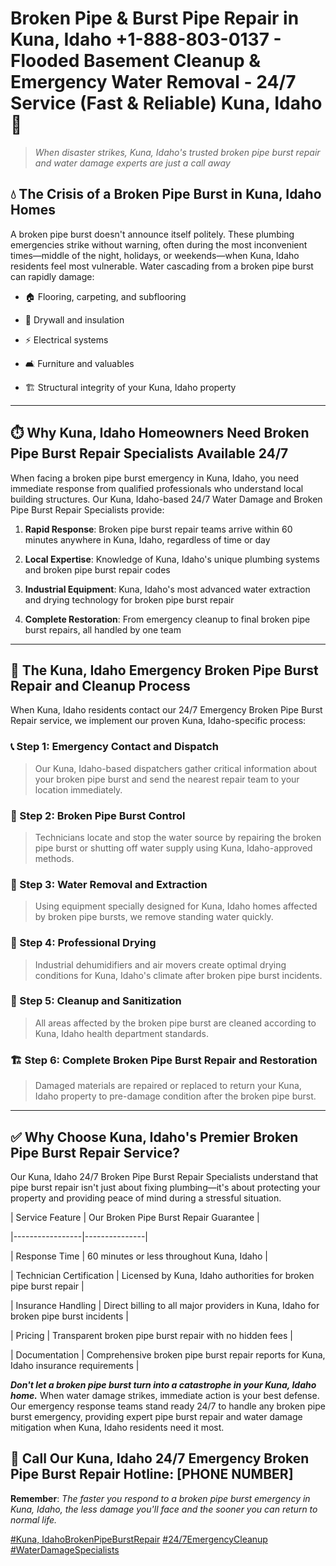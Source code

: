 # Broken Pipe & Burst Pipe Repair in Kuna, Idaho +1-888-803-0137 - Flooded Basement Cleanup & Emergency Water Removal - 24/7 Service (Fast & Reliable) Kuna, Idaho 🚨

> *When disaster strikes, Kuna, Idaho's trusted broken pipe burst repair and water damage experts are just a call away*

## 💧 The Crisis of a Broken Pipe Burst in Kuna, Idaho Homes

A broken pipe burst doesn't announce itself politely. These plumbing emergencies strike without warning, often during the most inconvenient times—middle of the night, holidays, or weekends—when Kuna, Idaho residents feel most vulnerable. Water cascading from a broken pipe burst can rapidly damage:

* 🏠 Flooring, carpeting, and subflooring
* 🧱 Drywall and insulation
* ⚡ Electrical systems
* 🛋️ Furniture and valuables
* 🏗️ Structural integrity of your Kuna, Idaho property

---

## ⏱️ Why Kuna, Idaho Homeowners Need Broken Pipe Burst Repair Specialists Available 24/7

When facing a broken pipe burst emergency in Kuna, Idaho, you need immediate response from qualified professionals who understand local building structures. Our Kuna, Idaho-based 24/7 Water Damage and Broken Pipe Burst Repair Specialists provide:

1. **Rapid Response**: Broken pipe burst repair teams arrive within 60 minutes anywhere in Kuna, Idaho, regardless of time or day
2. **Local Expertise**: Knowledge of Kuna, Idaho's unique plumbing systems and broken pipe burst repair codes
3. **Industrial Equipment**: Kuna, Idaho's most advanced water extraction and drying technology for broken pipe burst repair
4. **Complete Restoration**: From emergency cleanup to final broken pipe burst repairs, all handled by one team

---

## 🔧 The Kuna, Idaho Emergency Broken Pipe Burst Repair and Cleanup Process

When Kuna, Idaho residents contact our 24/7 Emergency Broken Pipe Burst Repair service, we implement our proven Kuna, Idaho-specific process:

### 📞 Step 1: Emergency Contact and Dispatch
> Our Kuna, Idaho-based dispatchers gather critical information about your broken pipe burst and send the nearest repair team to your location immediately.

### 🚿 Step 2: Broken Pipe Burst Control
> Technicians locate and stop the water source by repairing the broken pipe burst or shutting off water supply using Kuna, Idaho-approved methods.

### 🌊 Step 3: Water Removal and Extraction
> Using equipment specially designed for Kuna, Idaho homes affected by broken pipe bursts, we remove standing water quickly.

### 💨 Step 4: Professional Drying
> Industrial dehumidifiers and air movers create optimal drying conditions for Kuna, Idaho's climate after broken pipe burst incidents.

### 🧼 Step 5: Cleanup and Sanitization
> All areas affected by the broken pipe burst are cleaned according to Kuna, Idaho health department standards.

### 🏗️ Step 6: Complete Broken Pipe Burst Repair and Restoration
> Damaged materials are repaired or replaced to return your Kuna, Idaho property to pre-damage condition after the broken pipe burst.

---

## ✅ Why Choose Kuna, Idaho's Premier Broken Pipe Burst Repair Service?

Our Kuna, Idaho 24/7 Broken Pipe Burst Repair Specialists understand that pipe burst repair isn't just about fixing plumbing—it's about protecting your property and providing peace of mind during a stressful situation.

| Service Feature | Our Broken Pipe Burst Repair Guarantee |
|-----------------|---------------|
| Response Time | 60 minutes or less throughout Kuna, Idaho |
| Technician Certification | Licensed by Kuna, Idaho authorities for broken pipe burst repair |
| Insurance Handling | Direct billing to all major providers in Kuna, Idaho for broken pipe burst incidents |
| Pricing | Transparent broken pipe burst repair with no hidden fees |
| Documentation | Comprehensive broken pipe burst repair reports for Kuna, Idaho insurance requirements |

***Don't let a broken pipe burst turn into a catastrophe in your Kuna, Idaho home.*** When water damage strikes, immediate action is your best defense. Our emergency response teams stand ready 24/7 to handle any broken pipe burst emergency, providing expert pipe burst repair and water damage mitigation when Kuna, Idaho residents need it most.

## 📱 Call Our Kuna, Idaho 24/7 Emergency Broken Pipe Burst Repair Hotline: [PHONE NUMBER]

**Remember**: *The faster you respond to a broken pipe burst emergency in Kuna, Idaho, the less damage you'll face and the sooner you can return to normal life.*

[#Kuna, IdahoBrokenPipeBurstRepair](#) [#24/7EmergencyCleanup](#) [#WaterDamageSpecialists](#)
